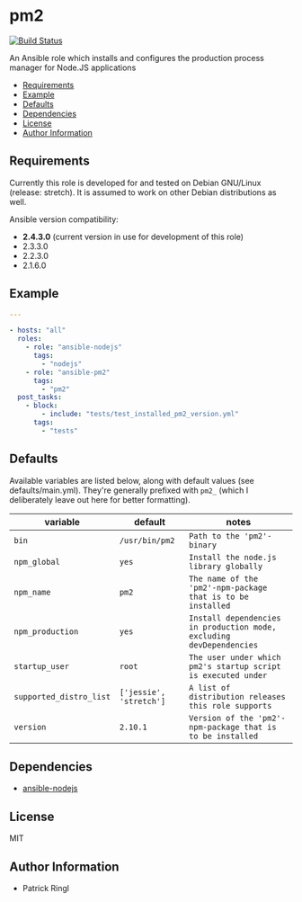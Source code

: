 # pm2

[![Build Status](https://travis-ci.org/pari-/ansible-pm2.svg?branch=master)](https://travis-ci.org/pari-/ansible-pm2)

An Ansible role which installs and configures the production process manager for Node.JS applications

<!-- toc -->

- [Requirements](#requirements)
- [Example](#example)
- [Defaults](#defaults)
- [Dependencies](#dependencies)
- [License](#license)
- [Author Information](#author-information)

<!-- tocstop -->

## Requirements

Currently this role is developed for and tested on Debian GNU/Linux (release: stretch). It is assumed to work on other Debian distributions as well.

Ansible version compatibility:

- __2.4.3.0__ (current version in use for development of this role)
- 2.3.3.0
- 2.2.3.0
- 2.1.6.0

## Example

```yaml
---

- hosts: "all"
  roles:
    - role: "ansible-nodejs"
      tags:
        - "nodejs"
    - role: "ansible-pm2"
      tags:
        - "pm2"
  post_tasks:
    - block:
        - include: "tests/test_installed_pm2_version.yml"
      tags:
        - "tests"
```

## Defaults

Available variables are listed below, along with default values (see defaults/main.yml). They're generally prefixed with `pm2_` (which I deliberately leave out here for better formatting).

variable | default | notes
-------- | ------- | -----
`bin` | `/usr/bin/pm2` | `Path to the 'pm2'-binary` 
`npm_global` | `yes` | `Install the node.js library globally`
`npm_name` | `pm2` | `The name of the 'pm2'-npm-package that is to be installed`
`npm_production` | `yes` | `Install dependencies in production mode, excluding devDependencies`
`startup_user` | `root` | `The user under which pm2's startup script is executed under`
`supported_distro_list` | `['jessie', 'stretch']` | `A list of distribution releases this role supports`
`version` | `2.10.1` | `Version of the 'pm2'-npm-package that is to be installed`

## Dependencies

- [ansible-nodejs](https://github.com/pari-/ansible-nodejs)

## License

MIT

## Author Information

* Patrick Ringl
